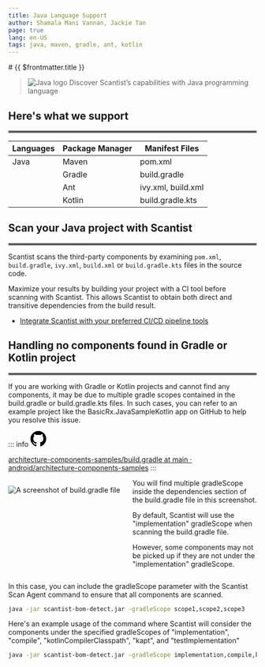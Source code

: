```yaml
---
title: Java Language Support
author: Shamala Mani Vannan, Jackie Tan
page: true
lang: en-US
tags: java, maven, gradle, ant, kotlin
---
```

<ClientOnly>
# {{ $frontmatter.title }}

>![Java logo]() Discover Scantist’s capabilities with Java programming language 

## Here's what we support 

<hr style="border:2px solid gray" />

|Languages |Package Manager|Manifest Files         |
|----------|---------------|-----------------------|
|Java      |Maven          |pom.xml                |
|          |Gradle         |build.gradle           |
|          |Ant            |ivy.xml, build.xml     |
|          |Kotlin         |build.gradle.kts       |

## Scan your Java project with Scantist 

<hr style="border:2px solid gray" />

Scantist scans the third-party components by examining `pom.xml`, `build.gradle`, `ivy.xml`, `build.xml` or `build.gradle.kts` files in the source code. 

Maximize your results by building your project with a CI tool before scanning with Scantist. This allows Scantist to obtain both direct and transitive dependencies from the build result. 

- [Integrate Scantist with your preferred CI/CD pipeline tools]()

## Handling no components found in Gradle or Kotlin project 

<hr style="border:2px solid gray" />

If you are working with Gradle or Kotlin projects and cannot find any components, it may be due to multiple gradle scopes contained in the build.gradle or build.gradle.kts files. In such cases, you can refer to an example project like the BasicRx.JavaSampleKotlin app on GitHub to help you resolve this issue. 

 ::: info <svg height="32" aria-hidden="true" viewBox="0 0 16 16" width="32"><path d="M8 0c4.42 0 8 3.58 8 8a8.013 8.013 0 0 1-5.45 7.59c-.4.08-.55-.17-.55-.38 0-.27.01-1.13.01-2.2 0-.75-.25-1.23-.54-1.48 1.78-.2 3.65-.88 3.65-3.95 0-.88-.31-1.59-.82-2.15.08-.2.36-1.02-.08-2.12 0 0-.67-.22-2.2.82-.64-.18-1.32-.27-2-.27-.68 0-1.36.09-2 .27-1.53-1.03-2.2-.82-2.2-.82-.44 1.1-.16 1.92-.08 2.12-.51.56-.82 1.28-.82 2.15 0 3.06 1.86 3.75 3.64 3.95-.23.2-.44.55-.51 1.07-.46.21-1.61.55-2.33-.66-.15-.24-.6-.83-1.23-.82-.67.01-.27.38.01.53.34.19.73.9.82 1.13.16.45.68 1.31 2.69.94 0 .67.01 1.3.01 1.49 0 .21-.15.45-.55.38A7.995 7.995 0 0 1 0 8c0-4.42 3.58-8 8-8Z"></path></svg>

[architecture-components-samples/build.gradle at main · android/architecture-components-samples](https://github.com/android/architecture-components-samples/blob/main/BasicRxJavaSampleKotlin/app/build.gradle)
:::

<div style="display:flex;">
<div style="flex:1;">

![A screenshot of build.gradle file]()

</div>
<div style="flex:1;">
You will find multiple gradleScope inside the dependencies section of the build.gradle file in this screenshot. 

By default, Scantist will use the "implementation" gradleScope when scanning the build.gradle file. 

However, some components may not be picked up if they are not under the "implementation" gradleScope. 
</div>
</div>

In this case, you can include the gradleScope parameter with the Scantist Scan Agent command to ensure that all components are scanned. 

```bash
java -jar scantist-bom-detect.jar -gradleScope scope1,scope2,scope3
```

Here's an example usage of the command where Scantist will consider the components under the specified gradleScopes of "implementation", "compile", "kotlinCompilerClasspath", "kapt", and "testImplementation"

```bash
java -jar scantist-bom-detect.jar -gradleScope implementation,compile,kotlinCompilerClasspath,kapt,testImplementation
```

</ClientOnly>